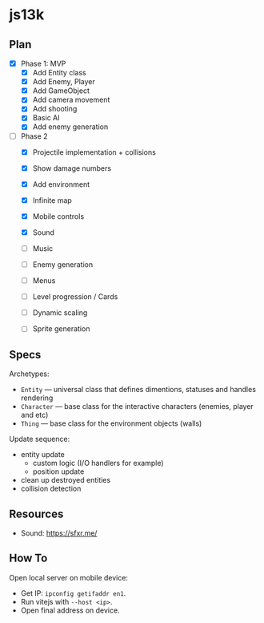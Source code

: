 # js13k

## Plan
- [x] Phase 1: MVP
  - [x] Add Entity class
  - [x] Add Enemy, Player
  - [x] Add GameObject
  - [x] Add camera movement
  - [x] Add shooting
  - [x] Basic AI
  - [x] Add enemy generation
- [ ] Phase 2
  - [x] Projectile implementation + collisions
  - [x] Show damage numbers
  - [x] Add environment
  - [x] Infinite map
  - [x] Mobile controls
  - [x] Sound
  - [ ] Music
  - [ ] Enemy generation
  - [ ] Menus
  - [ ] Level progression / Cards
  - [ ] Dynamic scaling
  - [ ] Sprite generation


## Specs

Archetypes:
- `Entity` — universal class that defines dimentions, statuses and handles rendering
- `Character` — base class for the interactive characters (enemies, player and etc)
- `Thing` — base class for the environment objects (walls)

Update sequence:
- entity update
  - custom logic (I/O handlers for example)
  - position update
- clean up destroyed entities
- collision detection


## Resources

- Sound: https://sfxr.me/


## How To

Open local server on mobile device:
- Get IP: `ipconfig getifaddr en1`.
- Run vitejs with `--host <ip>`.
- Open final address on device.
